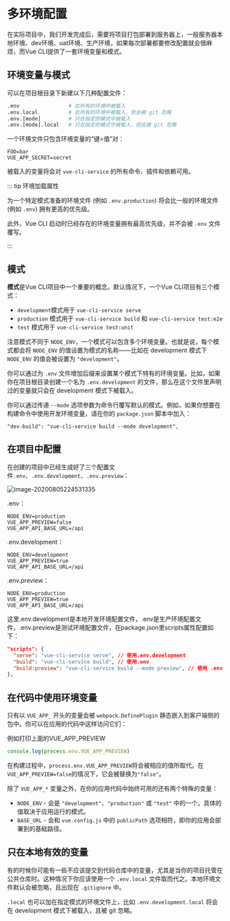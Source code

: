 # 多环境配置

在实际项目中，我们开发完成后，需要将项目打包部署到服务器上，一般服务器本地环境、dev环境、uat环境、生产环境，如果每次部署都要修改配置就会很麻烦，而Vue CLI提供了一套环境变量和模式。

## 环境变量与模式

可以在项目根目录下新建以下几种配置文件：

```sh
.env                # 在所有的环境中被载入
.env.local          # 在所有的环境中被载入，但会被 git 忽略
.env.[mode]         # 只在指定的模式中被载入
.env.[mode].local   # 只在指定的模式中被载入，但会被 git 忽略
```

一个环境文件只包含环境变量的“键=值”对：

```
FOO=bar
VUE_APP_SECRET=secret
```

被载入的变量将会对 `vue-cli-service` 的所有命令、插件和依赖可用。

::: tip 环境加载属性

为一个特定模式准备的环境文件 (例如 `.env.production`) 将会比一般的环境文件 (例如 `.env`) 拥有更高的优先级。

此外，Vue CLI 启动时已经存在的环境变量拥有最高优先级，并不会被 `.env` 文件覆写。

:::

## 模式

**模式**是Vue CLI项目中一个重要的概念。默认情况下，一个Vue CLI项目有三个模式：

- `development`模式用于 `vue-cli-service serve`
- `production` 模式用于 `vue-cli-service build` 和 `vue-cli-service test:e2e`
- `test` 模式用于 `vue-cli-service test:unit`

注意模式不同于 `NODE_ENV`，一个模式可以包含多个环境变量。也就是说，每个模式都会将 `NODE_ENV` 的值设置为模式的名称——比如在 development 模式下 `NODE_ENV` 的值会被设置为 `"development"`。

你可以通过为 `.env` 文件增加后缀来设置某个模式下特有的环境变量。比如，如果你在项目根目录创建一个名为 `.env.development` 的文件，那么在这个文件里声明过的变量就只会在 development 模式下被载入。

你可以通过传递 `--mode` 选项参数为命令行覆写默认的模式。例如，如果你想要在构建命令中使用开发环境变量，请在你的 `package.json` 脚本中加入：

```
"dev-build": "vue-cli-service build --mode development",
```

## 在项目中配置

在创建的项目中已经生成好了三个配置文件`.env`、`.env.development`、`.env.preview`：

![image-20200805224531335](https://figure-b.ricardolsw.com/image/image-20200805224531335.png)

.env：

```
NODE_ENV=production
VUE_APP_PREVIEW=false
VUE_APP_API_BASE_URL=/api
```

.env.development：

```
NODE_ENV=development
VUE_APP_PREVIEW=true
VUE_APP_API_BASE_URL=/api
```

.env.preview：

```
NODE_ENV=production
VUE_APP_PREVIEW=true
VUE_APP_API_BASE_URL=/api
```

这里.env.development是本地开发环境配置文件，.env是生产环境配置文件，.env.preview是测试环境配置文件，在package.json里scripts属性配置如下：

```json
"scripts": {
  "serve": "vue-cli-service serve", // 使用.env.development
  "build": "vue-cli-service build", // 使用.env
  "build:preview": "vue-cli-service build --mode preview", // 使用 .env.preview
},
```

## 在代码中使用环境变量

只有以 `VUE_APP_` 开头的变量会被 `webpack.DefinePlugin` 静态嵌入到客户端侧的包中。你可以在应用的代码中这样访问它们：

例如打印上面的VUE_APP_PREVIEW

```javascript
console.log(process.env.VUE_APP_PREVIEW)
```

在构建过程中，`process.env.VUE_APP_PREVIEW`将会被相应的值所取代。在`VUE_APP_PREVIEW=false`的情况下，它会被替换为`"false"`。

除了 `VUE_APP_*` 变量之外，在你的应用代码中始终可用的还有两个特殊的变量：

- `NODE_ENV` - 会是 `"development"`、`"production"` 或 `"test"` 中的一个。具体的值取决于应用运行的模式。
- `BASE_URL` - 会和 `vue.config.js` 中的 `publicPath` 选项相符，即你的应用会部署到的基础路径。

## 只在本地有效的变量

有的时候你可能有一些不应该提交到代码仓库中的变量，尤其是当你的项目托管在公共仓库时。这种情况下你应该使用一个 `.env.local` 文件取而代之。本地环境文件默认会被忽略，且出现在 `.gitignore` 中。

`.local` 也可以加在指定模式的环境文件上，比如 `.env.development.local` 将会在 development 模式下被载入，且被 git 忽略。